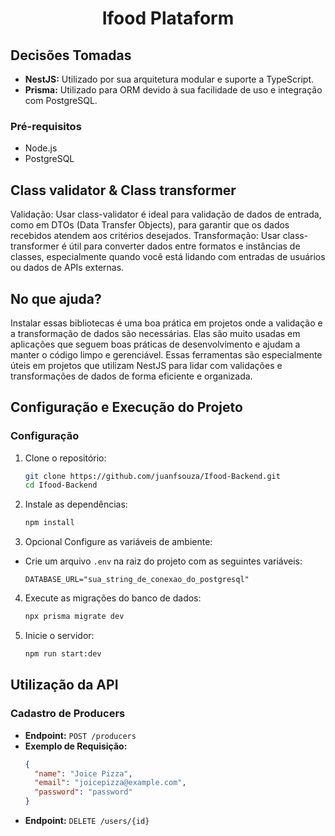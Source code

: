 <div align="center">
    
# Ifood Plataform


</div>

## Decisões Tomadas
- **NestJS:** Utilizado por sua arquitetura modular e suporte a TypeScript.
- **Prisma:** Utilizado para ORM devido à sua facilidade de uso e integração com PostgreSQL.

### Pré-requisitos
- Node.js
- PostgreSQL

## Class validator & Class transformer
Validação: Usar class-validator é ideal para validação de dados de entrada, como em DTOs (Data Transfer Objects), para garantir que os dados recebidos atendem aos critérios desejados.
Transformação: Usar class-transformer é útil para converter dados entre formatos e instâncias de classes, especialmente quando você está lidando com entradas de usuários ou dados de APIs externas.

## No que ajuda?
Instalar essas bibliotecas é uma boa prática em projetos onde a validação e a transformação de dados são necessárias. Elas são muito usadas em aplicações que seguem boas práticas de desenvolvimento e ajudam a manter o código limpo e gerenciável.
Essas ferramentas são especialmente úteis em projetos que utilizam NestJS para lidar com validações e transformações de dados de forma eficiente e organizada.

## Configuração e Execução do Projeto
### Configuração
1. Clone o repositório:
    ```sh
    git clone https://github.com/juanfsouza/Ifood-Backend.git
    cd Ifood-Backend
    ```

2. Instale as dependências:
    ```sh
    npm install
    ```

3. Opcional Configure as variáveis de ambiente:
- Crie um arquivo `.env` na raiz do projeto com as seguintes variáveis:
    ```
    DATABASE_URL="sua_string_de_conexao_do_postgresql"
    ```

4. Execute as migrações do banco de dados:
    ```sh
    npx prisma migrate dev
    ```

5. Inicie o servidor:
    ```sh
    npm run start:dev
    ```

## Utilização da API

### Cadastro de Producers
- **Endpoint:** `POST /producers`
- **Exemplo de Requisição:**
    ```json
    {
      "name": "Joice Pizza",
      "email": "joicepizza@example.com",
      "password": "password"
    }
    ```
- **Endpoint:** `DELETE /users/{id}`
